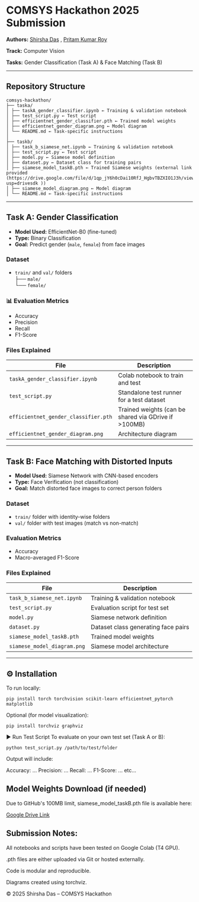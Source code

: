 #  COMSYS Hackathon 2025 Submission

**Authors:** [Shirsha Das](https://shirshadas.vercel.app/)  , [Pritam Kumar Roy](https://pritam-kumar-roy.vercel.app/)

**Track:** Computer Vision  

**Tasks:** Gender Classification (Task A) & Face Matching (Task B)

---

##  Repository Structure

```
comsys-hackathon/
├── taska/
│ ├── taskA_gender_classifier.ipynb ← Training & validation notebook
│ ├── test_script.py ← Test script
│ ├── efficientnet_gender_classifier.pth ← Trained model weights 
│ ├── efficientnet_gender_diagram.png ← Model diagram
│ └── README.md ← Task-specific instructions
│
├── taskb/
│ ├── task_b_siamese_net.ipynb ← Training & validation notebook
│ ├── test_script.py ← Test script
│ ├── model.py ← Siamese model definition
│ ├── dataset.py ← Dataset class for training pairs
│ ├── siamese_model_taskB.pth ← Trained Siamese weights (external link provided (https://drive.google.com/file/d/1qp_jY6h0cDai10RfJ_HgbvTBZXIO1J3h/view?usp=drivesdk ))
│ ├── siamese_model_diagram.png ← Model diagram
│ └── README.md ← Task-specific instructions

```
---

##  Task A: Gender Classification

- **Model Used:** EfficientNet-B0 (fine-tuned)
- **Type:** Binary Classification
- **Goal:** Predict gender (`male`, `female`) from face images

###  Dataset

- `train/` and `val/` folders  
  ├── `male/`  
  └── `female/`

### 📊 Evaluation Metrics

- Accuracy  
- Precision  
- Recall  
- F1-Score  

###  Files Explained

| File | Description |
|------|-------------|
| `taskA_gender_classifier.ipynb` | Colab notebook to train and test |
| `test_script.py` | Standalone test runner for a test dataset |
| `efficientnet_gender_classifier.pth` | Trained weights (can be shared via GDrive if >100MB) |
| `efficientnet_gender_diagram.png` | Architecture diagram |

---

##  Task B: Face Matching with Distorted Inputs

- **Model Used:** Siamese Network with CNN-based encoders
- **Type:** Face Verification (not classification)
- **Goal:** Match distorted face images to correct person folders

###  Dataset

- `train/` folder with identity-wise folders
- `val/` folder with test images (match vs non-match)

###  Evaluation Metrics

- Accuracy   
- Macro-averaged F1-Score

###  Files Explained

| File | Description |
|------|-------------|
| `task_b_siamese_net.ipynb` | Training & validation notebook |
| `test_script.py` | Evaluation script for test set |
| `model.py` | Siamese network definition |
| `dataset.py` | Dataset class generating face pairs |
| `siamese_model_taskB.pth` | Trained model weights |
| `siamese_model_diagram.png` | Siamese model architecture |

---

## ⚙️ Installation

To run locally:

```
pip install torch torchvision scikit-learn efficientnet_pytorch matplotlib
```
Optional (for model visualization):
```
pip install torchviz graphviz
```
▶ Run Test Script
To evaluate on your own test set (Task A or B):

```
python test_script.py /path/to/test/folder
```
Output will include:

Accuracy: ...
Precision: ...
Recall: ...
F1-Score: ...
etc...

## Model Weights Download (if needed)
Due to GitHub's 100MB limit, siamese_model_taskB.pth file is available here:

[Google Drive Link](https://drive.google.com/file/d/1qp_jY6h0cDai10RfJ_HgbvTBZXIO1J3h/view?usp=drivesdk)


## Submission Notes:

All notebooks and scripts have been tested on Google Colab (T4 GPU).

.pth files are either uploaded via Git or hosted externally.

Code is modular and reproducible.

Diagrams created using torchviz.

© 2025 Shirsha Das – COMSYS Hackathon

